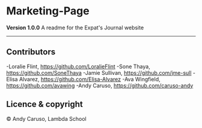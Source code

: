 # Marketing-Page


**Version 1.0.0**
A readme for the Expat's Journal website

---

## Contributors

-Loralie Flint, https://github.com/LoralieFlint
-Sone Thaya, https://github.com/SoneThaya
-Jamie Sullivan, https://github.com/jme-sull
-Elisa Alvarez, https://github.com/Elisa-Alvarez
-Ava Wingfield, https://github.com/avawing
-Andy Caruso, https://github.com/caruso-andy

## Licence & copyright

© Andy Caruso, Lambda School